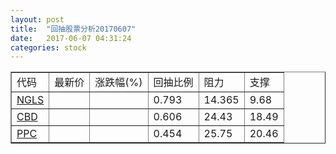 ```yaml
---
layout: post
title:  "回抽股票分析20170607"
date:   2017-06-07 04:31:24
categories: stock
---
```

<script type="text/javascript">
var stockList = []
stockList.push('gb_ngls');
stockList.push('gb_cbd');
stockList.push('gb_ppc');
</script>
<table border="1">
 <tr>
 <td>代码</td>
 <td>最新价</td>
 <td>涨跌幅(%)</td>
 <td>回抽比例</td>
 <td>阻力</td>
 <td>支撑</td>
</tr>
  <tr id="ngls">
  <td><a href="http://stock.finance.sina.com.cn/usstock/quotes/NGLS.html" target="_blank">NGLS</a></td><td></td><td></td><td>0.793</td><td>14.365</td><td>9.68</td></tr>
  <tr id="cbd">
  <td><a href="http://stock.finance.sina.com.cn/usstock/quotes/CBD.html" target="_blank">CBD</a></td><td></td><td></td><td>0.606</td><td>24.43</td><td>18.49</td></tr>
  <tr id="ppc">
  <td><a href="http://stock.finance.sina.com.cn/usstock/quotes/PPC.html" target="_blank">PPC</a></td><td></td><td></td><td>0.454</td><td>25.75</td><td>20.46</td></tr>
</table>
